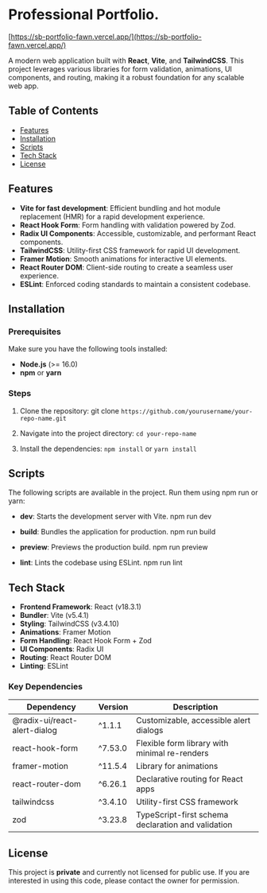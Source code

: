 # Professional Portfolio.

[https://sb-portfolio-fawn.vercel.app/](https://sb-portfolio-fawn.vercel.app/)

A modern web application built with **React**, **Vite**, and **TailwindCSS**. This project leverages various libraries for form validation, animations, UI components, and routing, making it a robust foundation for any scalable web app.

## Table of Contents

- [Features](#features)
- [Installation](#installation)
- [Scripts](#scripts)
- [Tech Stack](#tech-stack)
- [License](#license)

## Features

- **Vite for fast development**: Efficient bundling and hot module replacement (HMR) for a rapid development experience.
- **React Hook Form**: Form handling with validation powered by Zod.
- **Radix UI Components**: Accessible, customizable, and performant React components.
- **TailwindCSS**: Utility-first CSS framework for rapid UI development.
- **Framer Motion**: Smooth animations for interactive UI elements.
- **React Router DOM**: Client-side routing to create a seamless user experience.
- **ESLint**: Enforced coding standards to maintain a consistent codebase.

## Installation

### Prerequisites

Make sure you have the following tools installed:

- **Node.js** (>= 16.0)
- **npm** or **yarn**

### Steps

1. Clone the repository:
   git clone `https://github.com/yourusername/your-repo-name.git`

2. Navigate into the project directory:
   `cd your-repo-name`

3. Install the dependencies:
   `npm install`
   or
   `yarn install`

## Scripts

The following scripts are available in the project. Run them using npm run or yarn:

- **dev**: Starts the development server with Vite.
  npm run dev

- **build**: Bundles the application for production.
  npm run build

- **preview**: Previews the production build.
  npm run preview

- **lint**: Lints the codebase using ESLint.
  npm run lint

## Tech Stack

- **Frontend Framework**: React (v18.3.1)
- **Bundler**: Vite (v5.4.1)
- **Styling**: TailwindCSS (v3.4.10)
- **Animations**: Framer Motion
- **Form Handling**: React Hook Form + Zod
- **UI Components**: Radix UI
- **Routing**: React Router DOM
- **Linting**: ESLint

### Key Dependencies

| Dependency                   | Version | Description                                        |
| ---------------------------- | ------- | -------------------------------------------------- |
| @radix-ui/react-alert-dialog | ^1.1.1  | Customizable, accessible alert dialogs             |
| react-hook-form              | ^7.53.0 | Flexible form library with minimal re-renders      |
| framer-motion                | ^11.5.4 | Library for animations                             |
| react-router-dom             | ^6.26.1 | Declarative routing for React apps                 |
| tailwindcss                  | ^3.4.10 | Utility-first CSS framework                        |
| zod                          | ^3.23.8 | TypeScript-first schema declaration and validation |

## License

This project is **private** and currently not licensed for public use. If you are interested in using this code, please contact the owner for permission.
